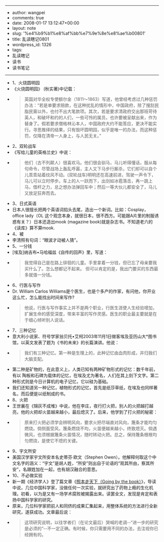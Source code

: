 - --
- author: wangpei
- comments: true
- date: 2008-01-17 13:12:47+00:00
- layout: note
- slug: '%e4%b9%b1%e8%af%bb%e7%9e%8e%e8%ae%b00801'
- title: 乱读瞎记0801
- wordpress_id: 1326
- tags:
- 乱读瞎记
- 读书
- 读书笔记
- --
- 1、火烧圆明园
- 《火烧圆明园》 (秋实著)中记载：　
- <blockquote>英国对华全权专使额尔金（1811～1863）写道，他曾经考虑过几种惩罚办法：“若是单要求赔款，在这种扰乱的情形中，中国政府，除了搜刮民脂民膏以外，也付不出大笔款项。其次，若是要求清政府交出那班苛待英人，和破坏和约的人们，一些可怜的属员，也许要被呈献出来，作为替身了。假若要求僧格林沁本人，中国政府大约不能答应，更决不能实行。寻思推绎的结果，只有毁坏圆明园，似乎是唯一的办法，而这种惩罚，仅降在清帝一人身上，与人民无关。”</blockquote>
- 2、双轮战车
- 《写给儿童的英格兰史》中说：
- <blockquote>他们（古不列颠人）很喜欢马。他们很会驯马，马儿听得懂话，服从每句命令，尽管战场上轰乱呼嚣，主人又下马步行厮杀，它们却可以自个儿乖乖站着纹风不动。(双轮战车)明明还在高速前进，驾驶一声令下，马儿可以立时停步。车上的人一跃而下，出剑如冰雹落击，再一跳上马，借杆之力，总之想办法弹回车中；然后一等大伙儿都安全了，马儿又放足狂奔而去。</blockquote>
- 3、日式英语
- 日本人很擅长把两个英语词掐头去尾，造出一个新词。比如：Cosplay，office lady（OL 这个观念本身，就很日本，很不西方。可能跟A片里的制服诱惑有关？）日本还造出mook (magazine book)就是杂志书。不知道老六的《读库》算不算mook.
- 4、被
- 李清照有句词：“眼波才动被人猜”。
- 5、一分钱
- [埃及]纳吉布•马哈福兹《自传的回声》里，写道：
- <blockquote>我觉得自己是在路上徘徊的儿童。手里拿着一分钱，但已忘了母亲要我买什么了。怎么想都记不起来。 但可以肯定的是，我出门要买的东西最多就值一分钱。</blockquote>
- 6、行医与写作
- Dr. William Carlos Williams是个医生，也是个多产的作家，有问他，你开业这么忙，怎么能找出时间来写作? 
- <blockquote>他说，行医与写作事实上并不是两个职业，行医生涯使人生经验增加，扩展生命的感受深度，带来丰富的写作灵感。医生的职业最主要就是在于细心倾听别人说话。</blockquote>
- 7、三种记忆
- 意大利小说家、符号学家翁贝托•艾柯2003年11月1日做客埃及亚历山大*图书馆，以英文发表了题为《书的未来》的长篇演讲。他说：
- <blockquote>我们有三种记忆。第一种是生理上的，此种记忆由血肉形成，并归我们大脑支配。
- 第二种是矿物的，在此意义上，人类已知有两种矿物形式的记忆：数千年前，有以 陶板和石碑为载体的记忆，在埃及尤为著名，人们在其上刻下文字。第二种形式则是今日计算机的电子记忆，它以硅为基础。
- 我们还知道另一种记忆，植物形式的记忆，首先是纸莎草纸，在埃及也同样著名，而后便是以纸制成的书。</blockquote>
- 8、火把
- 王世襄在《锦灰不成堆》中说，他在李庄，夜行打火把，别人的火把越打越亮，他的火把却火苗越来越小，最后熄灭了。后来，他学到了打火把的秘密：
- <blockquote>原来打火把必须学会辨明风向，要求火把尽端直对风向，篾条才能均匀燃烧。倘侧面受风，篾条燃烧不均，火苗便越来越小，终致熄灭。倘遇微风，也须根据篾条火苗情况，随时转动火把。总之，保持篾条根根均匀燃烧，是使它不熄的关键。</blockquote>
- 9、宇文所安
- 美国汉学家宇文所安本名史蒂芬‧欧文（Stephen Owen）。他解释何取这个中文名字的涵义：“宇文”是胡人姓，“所安”则出自于论语的“观其所由，察其所安”，名跟姓加在一起，也有胡汉融合的意思。
- 10、不必做实验
- 新一期《经济学人》登了篇文章《[照本走天下（Going by the book）](http://www.economist.com/science/displaystory.cfm?story_id=10493159)》，导读中说，几位中国科学家，没做任何一次实验，就研究出了药物上瘾的生化机理。初看，以为是又有一场学术腐败被揭露出来。读罢全文，发现是肯定和表扬中国科学家的研究。
- 原来，几位科学家把前人和同侪的成果汇集起来，用整体系统的方法进行全新研究，遂获成功。文章最后说：
- <blockquote>这项研究说明，以往学者们（在论文最后）哭喊的老调--“进一步的研究是必须的”--不一定正确。有时候，你只需要用不同的办法，去注视你已经拥有的。</blockquote>
